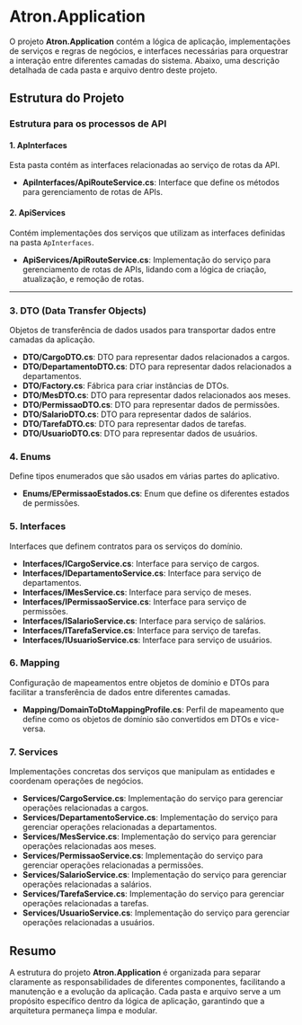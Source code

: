 ﻿# Atron.Application

O projeto **Atron.Application** contém a lógica de aplicação, implementações de serviços e regras de negócios, e interfaces necessárias para orquestrar a interação entre diferentes camadas do sistema. Abaixo, uma descrição detalhada de cada pasta e arquivo dentro deste projeto.

## Estrutura do Projeto

### Estrutura para os processos de API

#### 1. ApInterfaces
Esta pasta contém as interfaces relacionadas ao serviço de rotas da API.  
- **ApiInterfaces/ApiRouteService.cs**: Interface que define os métodos para gerenciamento de rotas de APIs.

#### 2. ApiServices
Contém implementações dos serviços que utilizam as interfaces definidas na pasta `ApInterfaces`.

- **ApiServices/ApiRouteService.cs**: Implementação do serviço para gerenciamento de rotas de APIs, lidando com a lógica de criação, atualização, e remoção de rotas.
<hr>

### 3. DTO (Data Transfer Objects)
Objetos de transferência de dados usados para transportar dados entre camadas da aplicação.

- **DTO/CargoDTO.cs**: DTO para representar dados relacionados a cargos.
- **DTO/DepartamentoDTO.cs**: DTO para representar dados relacionados a departamentos.
- **DTO/Factory.cs**: Fábrica para criar instâncias de DTOs.
- **DTO/MesDTO.cs**: DTO para representar dados relacionados aos meses.
- **DTO/PermissaoDTO.cs**: DTO para representar dados de permissões.
- **DTO/SalarioDTO.cs**: DTO para representar dados de salários.
- **DTO/TarefaDTO.cs**: DTO para representar dados de tarefas.
- **DTO/UsuarioDTO.cs**: DTO para representar dados de usuários.

### 4. Enums
Define tipos enumerados que são usados em várias partes do aplicativo.

- **Enums/EPermissaoEstados.cs**: Enum que define os diferentes estados de permissões.

### 5. Interfaces
Interfaces que definem contratos para os serviços do domínio.

- **Interfaces/ICargoService.cs**: Interface para serviço de cargos.
- **Interfaces/IDepartamentoService.cs**: Interface para serviço de departamentos.
- **Interfaces/IMesService.cs**: Interface para serviço de meses.
- **Interfaces/IPermissaoService.cs**: Interface para serviço de permissões.
- **Interfaces/ISalarioService.cs**: Interface para serviço de salários.
- **Interfaces/ITarefaService.cs**: Interface para serviço de tarefas.
- **Interfaces/IUsuarioService.cs**: Interface para serviço de usuários.

### 6. Mapping
Configuração de mapeamentos entre objetos de domínio e DTOs para facilitar a transferência de dados entre diferentes camadas.

- **Mapping/DomainToDtoMappingProfile.cs**: Perfil de mapeamento que define como os objetos de domínio são convertidos em DTOs e vice-versa.

### 7. Services
Implementações concretas dos serviços que manipulam as entidades e coordenam operações de negócios.

- **Services/CargoService.cs**: Implementação do serviço para gerenciar operações relacionadas a cargos.
- **Services/DepartamentoService.cs**: Implementação do serviço para gerenciar operações relacionadas a departamentos.
- **Services/MesService.cs**: Implementação do serviço para gerenciar operações relacionadas aos meses.
- **Services/PermissaoService.cs**: Implementação do serviço para gerenciar operações relacionadas a permissões.
- **Services/SalarioService.cs**: Implementação do serviço para gerenciar operações relacionadas a salários.
- **Services/TarefaService.cs**: Implementação do serviço para gerenciar operações relacionadas a tarefas.
- **Services/UsuarioService.cs**: Implementação do serviço para gerenciar operações relacionadas a usuários.

## Resumo

A estrutura do projeto **Atron.Application** é organizada para separar claramente as responsabilidades de diferentes componentes,
facilitando a manutenção e a evolução da aplicação. Cada pasta e arquivo serve a um propósito específico dentro da lógica de aplicação,
garantindo que a arquitetura permaneça limpa e modular.